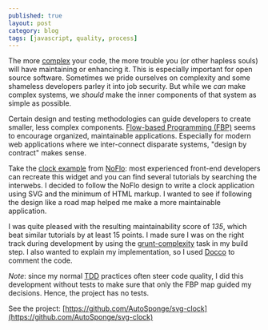 ```yaml
---
published: true
layout: post
category: blog
tags: [javascript, quality, process]
---
```


The more [complex](http://en.wikipedia.org/wiki/Programming_complexity) your code, the more trouble you
(or other hapless souls) will have maintaining or enhancing it.  This is especially important for
open source software. Sometimes we pride ourselves on complexity and some shameless developers
parley it into job security. But while we _can_ make complex systems, we _should_ make the inner
components of that system as simple as possible.

Certain design and testing methodologies can guide developers to create smaller, less complex components.
[Flow-based Programming (FBP)](http://en.wikipedia.org/wiki/Flow-based_programming)
seems to encourage organized, maintainable applications. Especially for
modern web applications where we inter-connect disparate systems, "design by contract" makes sense.

Take the [clock example](http://noflojs.org/noflo-ui/#example/6699161) from [NoFlo](http://noflojs.org/):
most experienced front-end developers can recreate this widget and you can find several tutorials
by searching the interwebs. I decided to follow the NoFlo design to write a clock application using
SVG and the minimum of HTML markup. I wanted to see if following the design like a road map
helped me make a more maintainable application.

I was quite pleased with the resulting maintainability score of *135*, which beat similar tutorials
by at least 15 points.  I made sure I was on the right track during development by using the
[grunt-complexity](https://github.com/vigetlabs/grunt-complexity) task in my build step.
I also wanted to explain my implementation, so I used [Docco](http://jashkenas.github.io/docco/)
to comment the code.

*Note*: since my normal [TDD](http://en.wikipedia.org/wiki/Test-driven_development) practices often
steer code quality, I did this development without tests to make sure that only the FBP map guided
my decisions.  Hence, the project has no tests.

See the project: [https://github.com/AutoSponge/svg-clock](https://github.com/AutoSponge/svg-clock)